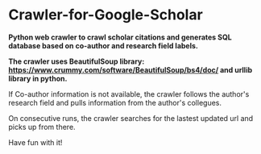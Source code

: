 # Crawler-for-Google-Scholar

**Python web crawler to crawl scholar citations and generates SQL database based on co-author and research field labels.**

**The crawler uses BeautifulSoup library: https://www.crummy.com/software/BeautifulSoup/bs4/doc/ and urllib library in python.**

If Co-author information is not available, the crawler follows the author's research field and pulls information from the author's collegues.

On consecutive runs, the crawler searches for the lastest updated url and picks up from there.

Have fun with it!
